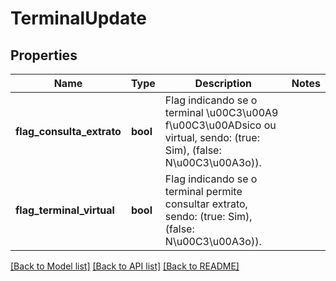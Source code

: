 # TerminalUpdate

## Properties
Name | Type | Description | Notes
------------ | ------------- | ------------- | -------------
**flag_consulta_extrato** | **bool** | Flag indicando se o terminal \u00C3\u00A9 f\u00C3\u00ADsico ou virtual, sendo: (true: Sim), (false: N\u00C3\u00A3o)). | 
**flag_terminal_virtual** | **bool** | Flag indicando se o terminal permite consultar extrato, sendo: (true: Sim), (false: N\u00C3\u00A3o)). | 

[[Back to Model list]](../README.md#documentation-for-models) [[Back to API list]](../README.md#documentation-for-api-endpoints) [[Back to README]](../README.md)


